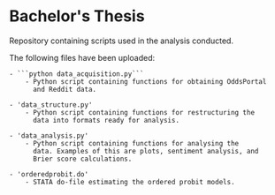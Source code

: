 # Bachelor's Thesis
Repository containing scripts used in the analysis conducted.

The following files have been uploaded:

    - ```python data_acquisition.py```
        - Python script containing functions for obtaining OddsPortal
          and Reddit data.
    
    - 'data_structure.py'
        - Python script containing functions for restructuring the 
          data into formats ready for analysis.

    - 'data_analysis.py'
        - Python script containing functions for analysing the
          data. Examples of this are plots, sentiment analysis, and
          Brier score calculations.

    - 'orderedprobit.do'
        - STATA do-file estimating the ordered probit models.

